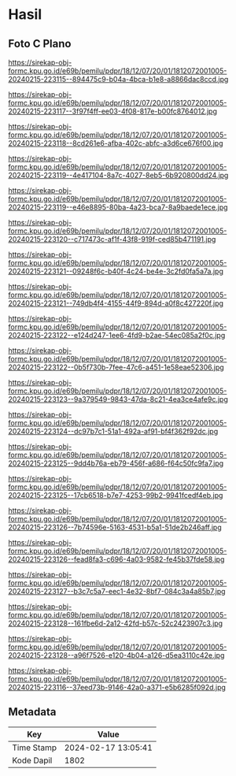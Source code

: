 # Hasil

## Foto C Plano

https://sirekap-obj-formc.kpu.go.id/e69b/pemilu/pdpr/18/12/07/20/01/1812072001005-20240215-223115--894475c9-b04a-4bca-b1e8-a8866dac8ccd.jpg

https://sirekap-obj-formc.kpu.go.id/e69b/pemilu/pdpr/18/12/07/20/01/1812072001005-20240215-223117--3f97f4ff-ee03-4f08-817e-b00fc8764012.jpg

https://sirekap-obj-formc.kpu.go.id/e69b/pemilu/pdpr/18/12/07/20/01/1812072001005-20240215-223118--8cd261e6-afba-402c-abfc-a3d6ce676f00.jpg

https://sirekap-obj-formc.kpu.go.id/e69b/pemilu/pdpr/18/12/07/20/01/1812072001005-20240215-223119--4e417104-8a7c-4027-8eb5-6b920800dd24.jpg

https://sirekap-obj-formc.kpu.go.id/e69b/pemilu/pdpr/18/12/07/20/01/1812072001005-20240215-223119--e46e8895-80ba-4a23-bca7-8a9baede1ece.jpg

https://sirekap-obj-formc.kpu.go.id/e69b/pemilu/pdpr/18/12/07/20/01/1812072001005-20240215-223120--c717473c-af1f-43f8-919f-ced85b471191.jpg

https://sirekap-obj-formc.kpu.go.id/e69b/pemilu/pdpr/18/12/07/20/01/1812072001005-20240215-223121--09248f6c-b40f-4c24-be4e-3c2fd0fa5a7a.jpg

https://sirekap-obj-formc.kpu.go.id/e69b/pemilu/pdpr/18/12/07/20/01/1812072001005-20240215-223121--749db4f4-4155-44f9-894d-a0f8c427220f.jpg

https://sirekap-obj-formc.kpu.go.id/e69b/pemilu/pdpr/18/12/07/20/01/1812072001005-20240215-223122--e124d247-1ee6-4fd9-b2ae-54ec085a2f0c.jpg

https://sirekap-obj-formc.kpu.go.id/e69b/pemilu/pdpr/18/12/07/20/01/1812072001005-20240215-223122--0b5f730b-7fee-47c6-a451-1e58eae52306.jpg

https://sirekap-obj-formc.kpu.go.id/e69b/pemilu/pdpr/18/12/07/20/01/1812072001005-20240215-223123--9a379549-9843-47da-8c21-4ea3ce4afe9c.jpg

https://sirekap-obj-formc.kpu.go.id/e69b/pemilu/pdpr/18/12/07/20/01/1812072001005-20240215-223124--dc97b7c1-51a1-492a-af91-bf4f362f92dc.jpg

https://sirekap-obj-formc.kpu.go.id/e69b/pemilu/pdpr/18/12/07/20/01/1812072001005-20240215-223125--9dd4b76a-eb79-456f-a686-f64c50fc9fa7.jpg

https://sirekap-obj-formc.kpu.go.id/e69b/pemilu/pdpr/18/12/07/20/01/1812072001005-20240215-223125--17cb6518-b7e7-4253-99b2-9941fcedf4eb.jpg

https://sirekap-obj-formc.kpu.go.id/e69b/pemilu/pdpr/18/12/07/20/01/1812072001005-20240215-223126--7b74596e-5163-4531-b5a1-51de2b246aff.jpg

https://sirekap-obj-formc.kpu.go.id/e69b/pemilu/pdpr/18/12/07/20/01/1812072001005-20240215-223126--fead8fa3-c696-4a03-9582-fe45b37fde58.jpg

https://sirekap-obj-formc.kpu.go.id/e69b/pemilu/pdpr/18/12/07/20/01/1812072001005-20240215-223127--b3c7c5a7-eec1-4e32-8bf7-084c3a4a85b7.jpg

https://sirekap-obj-formc.kpu.go.id/e69b/pemilu/pdpr/18/12/07/20/01/1812072001005-20240215-223128--161fbe6d-2a12-42fd-b57c-52c2423907c3.jpg

https://sirekap-obj-formc.kpu.go.id/e69b/pemilu/pdpr/18/12/07/20/01/1812072001005-20240215-223128--a96f7526-e120-4b04-a126-d5ea3110c42e.jpg

https://sirekap-obj-formc.kpu.go.id/e69b/pemilu/pdpr/18/12/07/20/01/1812072001005-20240215-223116--37eed73b-9146-42a0-a371-e5b6285f092d.jpg


## Metadata

| Key        | Value               |
| ---------- | ------------------- |
| Time Stamp | 2024-02-17 13:05:41 |
| Kode Dapil | 1802                |



